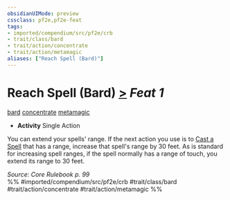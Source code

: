```yaml
---
obsidianUIMode: preview
cssclass: pf2e,pf2e-feat
tags:
- imported/compendium/src/pf2e/crb
- trait/class/bard
- trait/action/concentrate
- trait/action/metamagic
aliases: ["Reach Spell (Bard)"]
---
```

# Reach Spell (Bard)  [>](chapter-9-playing-the-game.md#Actions "Single Action") *Feat 1*  
[bard](rules/traits/bard.md)  [concentrate](concentrate.md)  [metamagic](metamagic.md)  

- **Activity** Single Action

You can extend your spells' range. If the next action you use is to [Cast a Spell](cast-a-spell.md) that has a range, increase that spell's range by 30 feet. As is standard for increasing spell ranges, if the spell normally has a range of touch, you extend its range to 30 feet.

*Source: Core Rulebook p. 99*  
%% #imported/compendium/src/pf2e/crb #trait/class/bard #trait/action/concentrate #trait/action/metamagic %%